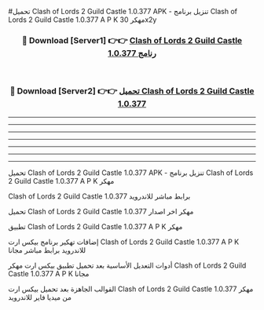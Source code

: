 #تحميل Clash of Lords 2 Guild Castle 1.0.377  APK - تنزيل برنامج Clash of Lords 2 Guild Castle 1.0.377  A P K مهكر 30x2y 



<div align="center">
<h3>🔴 Download [Server1] 👉👉 <a href="https://apkdownload10.web.app/?title=Clash of Lords 2 Guild Castle 1.0.377 ">Clash of Lords 2 Guild Castle 1.0.377  رنامج</a></h3><br>

<h3>🔴 Download [Server2] 👉👉 <a href="https://apkdownload10.web.app/?title=Clash of Lords 2 Guild Castle 1.0.377 ">تحميل Clash of Lords 2 Guild Castle 1.0.377  </a></h3>
</div>


----------------------------------------------------------

----------------------------------------------------------

----------------------------------------------------------

----------------------------------------------------------

----------------------------------------------------------

----------------------------------------------------------

----------------------------------------------------------

تحميل Clash of Lords 2 Guild Castle 1.0.377  APK - تنزيل برنامج Clash of Lords 2 Guild Castle 1.0.377  A P K مهكر

Clash of Lords 2 Guild Castle 1.0.377  برابط مباشر للاندرويد

تحميل Clash of Lords 2 Guild Castle 1.0.377  مهكر اخر اصدار

تطبيق Clash of Lords 2 Guild Castle 1.0.377  A P K مهكر

إضافات تهكير برنامج بيكس ارت Clash of Lords 2 Guild Castle 1.0.377  A P K للاندرويد برابط مباشر مجانا

أدوات التعديل الأساسية بعد تحميل تطبيق بيكس ارت مهكر Clash of Lords 2 Guild Castle 1.0.377  A P K مجانا

القوالب الجاهزة بعد تحميل بيكس ارت Clash of Lords 2 Guild Castle 1.0.377  مهكر من ميديا فاير للاندرويد


